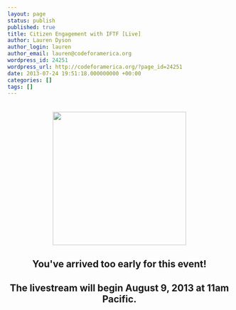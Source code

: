 ```yaml
---
layout: page
status: publish
published: true
title: Citizen Engagement with IFTF [Live]
author: Lauren Dyson
author_login: lauren
author_email: lauren@codeforamerica.org
wordpress_id: 24251
wordpress_url: http://codeforamerica.org/?page_id=24251
date: 2013-07-24 19:51:18.000000000 +00:00
categories: []
tags: []
---
```

<div class="hangout" align="center">
<img src="http://codeforamerica.org/wp-content/uploads/2013/03/cfa_peer_network_logo.jpg" width="300">
<h2>You've arrived too early for this event!</h2>
<h2>The livestream will begin August 9, 2013 at 11am Pacific.</h2>
</div>


<style>
.four {
width:24.5%;
float:left;
margin-top:6px;
margin-bottom:28px;
text-align:center;
}
.four p{
margin:5px 0px;
line-height:1em;
}
.five {
width:20%;
float:left;
margin-top:6px;
margin-bottom:28px;
text-align:center;
}
.five p{
margin:5px 0px;
line-height:1em;
}
.gutter{
width: 2%;
	float:left;
}
.title {
	font-family: 'Oswald', sans-serif;
	font-size: 24px;
	color: #191919;
	text-transform: uppercase;
        padding:20px 0px
}
.line {
        border-top: 3px solid #CCC;
        width: 100%;
        display: block;
        clear: both;
        margin-bottom: 5px;
}
.hangout{
  padding:20px 0px;

}
</style>
<head>
<script src="https://www.google.com/moderator/static/moderator-embed-api.js" type="text/javascript"></script>
</head>
